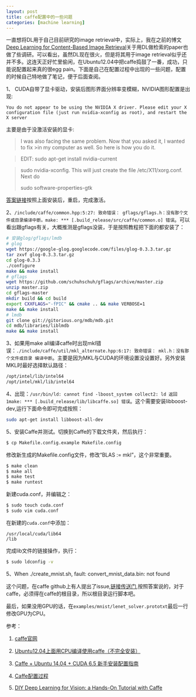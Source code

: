 ```yaml
---
layout: post
title: caffe配置中的一些问题
categories: [machine learning]
---
```


一直想将DL用于自己目前研究的image retrieval中，实际上，我在之前的博文[Deep Learning for Content-Based Image Retrieval](http://yongyuan.name/blog/deep-learning-for-cbir.html)关于用DL做检索的paper也做了些调研。可以看出，虽然DL现在很火，但是将其用于image retrieval似乎还并不多。这连天正好忙里偷闲，在Ubuntu12.04中把caffe捣鼓了一番，成功，只能说配置起来真的很egg pain。下面是自己在配置过程中出现的一些问题，配置的时候自己特地做了笔记，便于后面查阅。

1、 CUDA自带了显卡驱动，安装后图形界面分辨率变模糊，NVIDIA图形配置是出现:

```text
You do not appear to be using the NVIDIA X driver. Please edit your X configuration file (just run nvidia-xconfig as root), and restart the X server
```
主要是由于没激活安装的显卡:

>I was also facing the same problem. Now that you asked it, I wanted to fix >in my computer as well. So here is how you do it.

>EDIT: sudo apt-get install nvidia-current

>sudo nvidia-xconfig. This will just create the file /etc/X11/xorg.conf. Next do
>
>sudo software-properties-gtk

[答案链接](http://askubuntu.com/questions/286654/nvidia-driver-installed-successfully-but-not-activated)按照上面安装后，重启，完成激活。

2、`/include/caffe/common.hpp:5:27: 致命错误： gflags/gflags.h：没有那个文件或目录编译中断。make: *** [.build_release/src/caffe/common.o] 错误`。可以看出跟gflags有关，大概推测是gflags没装，于是按照教程把下面的都安装了：

```sh
# 安装glog/gflags/lmdb
# glog
wget https://google-glog.googlecode.com/files/glog-0.3.3.tar.gz
tar zxvf glog-0.3.3.tar.gz
cd glog-0.3.3
./configure
make && make install
# gflags
wget https://github.com/schuhschuh/gflags/archive/master.zip
unzip master.zip
cd gflags-master
mkdir build && cd build
export CXXFLAGS="-fPIC" && cmake .. && make VERBOSE=1
make && make install
# lmdb
git clone git://gitorious.org/mdb/mdb.git
cd mdb/libraries/liblmdb
make && make install 
```
3、如果用make all编译caffe时出现mkl错误：`./include/caffe/util/mkl_alternate.hpp:6:17: 致命错误： mkl.h：没有那个文件或目录
编译中断`。主要是因为MKL与CUDA的环境设置没设置好。另外安装MKL时最好选择默认路径：

```sh
/opt/intel/lib/intel64
/opt/intel/mkl/lib/intel64
```
4、出现：`/usr/bin/ld: cannot find -lboost_system
collect2: ld 返回 1make: *** [.build_release/lib/libcaffe.so] 错误`。这个需要安装libboost-dev,运行下面命令即可完成按照：

```sh
sudo apt-get install libboost-all-dev
```
5、安装Caffe并测试。切换到Caffe的下载文件夹，然后执行：

```sh
$ cp Makefile.config.example Makefile.config
```
修改新生成的Makefile.config文件，修改“BLAS := mkl”，这个非常重要。

```sh
$ make clean
$ make all
$ make test
$ make runtest
```
新建cuda.conf，并编辑之：

```sh
$ sudo touch cuda.conf
$ sudo vim cuda.conf
```
在新建的`cuda.conf`中添加：

```text
/usr/local/cuda/lib64
/lib
```
完成lib文件的链接操作，执行：

```sh
$ sudo ldconfig -v 
```
5、When ./create_mnist.sh, fault: convert_mnist_data.bin: not found

这个问题，在caffe github上有人提出了issue,[链接传送门](https://github.com/BVLC/caffe/issues/1251),按照答案说的，对于caffe，必须得在caffe的根目录，所以根目录运行脚本吧。

最后，如果没用GPU的话，在`examples/mnist/lenet_solver.prototxt`最后一行修改GPU为CPU。

参考：
1. [caffe官网](http://caffe.berkeleyvision.org/installation.html)

2. [Ubuntu12.04上面用CPU编译使用caffe（不完全安装）](http://blog.csdn.net/zxd675816777/article/details/39649281)

3. [Caffe + Ubuntu 14.04 + CUDA 6.5 新手安装配置指南](http://blog.csdn.net/u013476464/article/details/38071075)

4. [Caffe配置过程](http://www.haogongju.net/art/2433691)

5. [DIY Deep Learning for Vision: a Hands-On Tutorial with Caffe](https://docs.google.com/presentation/d/1UeKXVgRvvxg9OUdh_UiC5G71UMscNPlvArsWER41PsU/preview?sle=true&slide=id.g355666fe0_0104)
